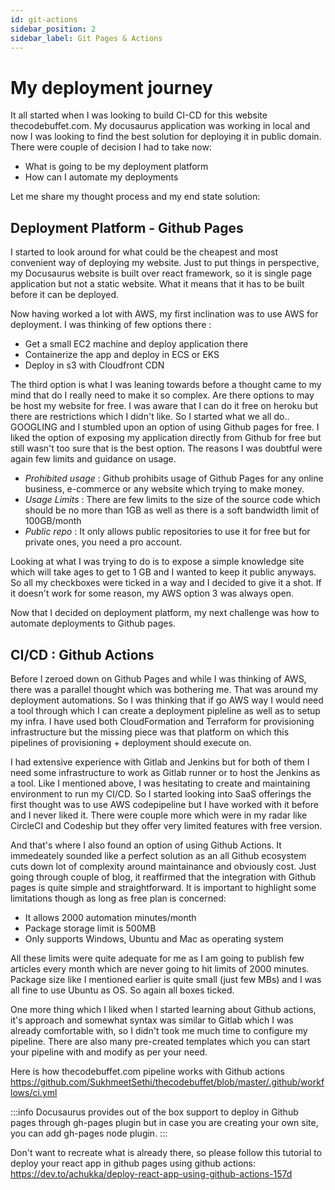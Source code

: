 ```yaml
---
id: git-actions
sidebar_position: 2
sidebar_label: Git Pages & Actions
---
```


# My deployment journey

It all started when I was looking to build CI-CD for this website thecodebuffet.com. My docusaurus application was working in local and now I was looking to find the best solution for deploying it in public domain. There were couple of decision I had to take now:
- What is going to be my deployment platform
- How can I automate my deployments

Let me share my thought process and my end state solution:

## Deployment Platform - Github Pages

I started to look around for what could be the cheapest and most convenient way of deploying my website. Just to put things in perspective, my Docusaurus website is built over react framework, so it is single page application but not a static website. What it means that it has to be built before it can be deployed.

Now having worked a lot with AWS, my first inclination was to use AWS for deployment. I was thinking of few options there :
- Get a small EC2 machine and deploy application there
- Containerize the app and deploy in ECS or EKS
- Deploy in s3 with Cloudfront CDN

The third option is what I was leaning towards before a thought came to my mind that do I really need to make it so complex. Are there options to may be host my website for free. I was aware that I can do it free on heroku but there are restrictions which I didn't like. So I started what we all do.. GOOGLING and I stumbled upon an option of using Github pages for free. I liked the option of exposing my application directly from Github for free but still wasn't too sure that is the best option. The reasons I was doubtful were again few limits and guidance on usage.

- *Prohibited usage* : Github prohibits usage of Github Pages for any online business, e-commerce or any website which trying to make money. 
- *Usage Limits* : There are few limits to the size of the source code which should be no more than 1GB as well as there is a soft bandwidth limit of 100GB/month
- *Public repo* : It only allows public repositories to use it for free but for private ones, you need a pro account.

Looking at what I was trying to do is to expose a simple knowledge site which will take ages to get to 1 GB and I wanted to keep it public anyways. So all my checkboxes were ticked in a way and I decided to give it a shot. If it doesn't work for some reason, my AWS option 3 was always open.

Now that I decided on deployment platform, my next challenge was how to automate deployments to Github pages.

## CI/CD : Github Actions

Before I zeroed down on Github Pages and while I was thinking of AWS, there was a parallel thought which was bothering me. That was around my deployment automations. So I was thinking that if go AWS way I would need a tool through which I can create a deployment pipleline as well as to setup my infra. I have used both CloudFormation and Terraform for provisioning infrastructure but the missing piece was that platform on which this pipelines of provisioning + deployment should execute on.

I had extensive experience with Gitlab and Jenkins but for both of them I need some infrastructure to work as Gitlab runner or to host the Jenkins as a tool. Like I mentioned above, I was hesitating to create and maintaining environment to run my CI/CD. So I started looking into SaaS offerings the first thought was to use AWS codepipeline but I have worked with it before and I never liked it. There were couple more which were in my radar like CircleCI and Codeship but they offer very limited features with free version.

And that's where I also found an option of using Github Actions. It immedeately sounded like a perfect solution as an all Github ecosystem cuts down lot of complexity around maintainance and obviously cost. Just going through couple of blog, it reaffirmed that the integration with Github pages is quite simple and straightforward. It is important to highlight some limitations though as long as free plan is concerned:

- It allows 2000 automation minutes/month
- Package storage limit is 500MB
- Only supports Windows, Ubuntu and Mac as operating system

All these limits were quite adequate for me as I am going to publish few articles every month which are never going to hit limits of 2000 minutes. Package size like I mentioned earlier is quite small (just few MBs) and I was all fine to use Ubuntu as OS. So again all boxes ticked. 

One more thing which I liked when I started learning about Github actions, it's approach and somewhat syntax was similar to Gitlab which I was already comfortable with, so I didn't took me much time to configure my pipeline. There are also many pre-created templates which you can start your pipeline with and modify as per your need.

Here is how thecodebuffet.com pipeline works with Github actions https://github.com/SukhmeetSethi/thecodebuffet/blob/master/.github/workflows/ci.yml

:::info
Docusaurus provides out of the box support to deploy in Github pages through gh-pages plugin but in case you are creating your own site, you can add gh-pages node plugin.
:::

Don't want to recreate what is already there, so please follow this tutorial to deploy your react app in github pages using github actions: https://dev.to/achukka/deploy-react-app-using-github-actions-157d